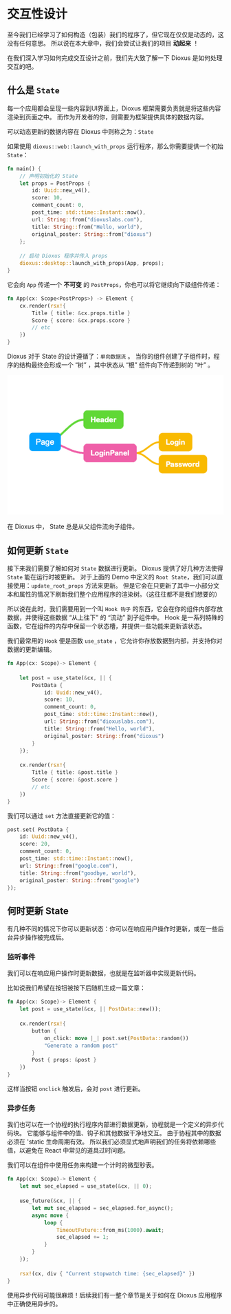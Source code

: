 # 交互性设计

至今我们已经学习了如何构造（包装）我们的程序了，但它现在仅仅是动态的，这没有任何意思。
所以说在本大章中，我们会尝试让我们的项目 **动起来** ！

在我们深入学习如何完成交互设计之前，我们先大致了解一下 Dioxus 是如何处理交互的吧。

## 什么是 `State`

每一个应用都会呈现一些内容到UI界面上，Dioxus 框架需要负责就是将这些内容渲染到页面之中。
而作为开发者的你，则需要为框架提供具体的数据内容。

可以动态更新的数据内容在 Dioxus 中则称之为：`State`

如果使用 `dioxus::web::launch_with_props` 运行程序，那么你需要提供一个初始 `State`：

```rust
fn main() {
    // 声明初始化的 State
    let props = PostProps {
        id: Uuid::new_v4(),
        score: 10,
        comment_count: 0,
        post_time: std::time::Instant::now(),
        url: String::from("dioxuslabs.com"),
        title: String::from("Hello, world"),
        original_poster: String::from("dioxus")
    };

    // 启动 Dioxus 程序并传入 props
    dioxus::desktop::launch_with_props(App, props);
}
```

它会向 `App` 传递一个 **不可变** 的 `PostProps`，你也可以将它继续向下级组件传递：

```rust
fn App(cx: Scope<PostProps>) -> Element {
    cx.render(rsx!{
        Title { title: &cx.props.title }
        Score { score: &cx.props.score }
        // etc
    })
}
```

Dioxus 对于 State 的设计遵循了：`单向数据流` 。
当你的组件创建了子组件时，程序的结构最终会形成一个 “树” ，其中状态从 “根” 组件向下传递到树的 “叶” 。

![component_tree](../../assets/component_tree.png)

在 Dioxus 中， State 总是从父组件流向子组件。

## 如何更新 `State`

接下来我们需要了解如何对 `State` 数据进行更新。
Dioxus 提供了好几种方法使得 `State` 能在运行时被更新。
对于上面的 Demo 中定义的 `Root State`，我们可以直接使用：`update_root_props` 方法来更新。
但是它会在只更新了其中一小部分文本和属性的情况下刷新我们整个应用程序的渲染树。（这往往都不是我们想要的）

所以说在此时，我们需要用到一个叫 `Hook 钩子` 的东西，它会在你的组件内部存放数据，并使得这些数据 “从上往下” 的 “流动” 到子组件中。
Hook 是一系列特殊的函数，它在组件的内存中保留一个状态槽，并提供一些功能来更新该状态。

我们最常用的 `Hook` 便是函数 `use_state` ，它允许你存放数据到内部，并支持你对数据的更新编辑。

```rust
fn App(cx: Scope)-> Element {

    let post = use_state(&cx, || {
        PostData {
            id: Uuid::new_v4(),
            score: 10,
            comment_count: 0,
            post_time: std::time::Instant::now(),
            url: String::from("dioxuslabs.com"),
            title: String::from("Hello, world"),
            original_poster: String::from("dioxus")
        }        
    });

    cx.render(rsx!{
        Title { title: &post.title }
        Score { score: &post.score }
        // etc
    })   
}
```

我们可以通过 `set` 方法直接更新它的值：

```rust
post.set( PostData {
    id: Uuid::new_v4(),
    score: 20,
    comment_count: 0,
    post_time: std::time::Instant::now(),
    url: String::from("google.com"),
    title: String::from("goodbye, world"),
    original_poster: String::from("google")
});
```

## 何时更新 State

有几种不同的情况下你可以更新状态：你可以在响应用户操作时更新，或在一些后台异步操作被完成后。

### 监听事件

我们可以在响应用户操作时更新数据，也就是在监听器中实现更新代码。

比如说我们希望在按钮被按下后随机生成一篇文章：

```rust
fn App(cx: Scope)-> Element {
    let post = use_state(&cx, || PostData::new());

    cx.render(rsx!{
        button {
            on_click: move |_| post.set(PostData::random())
            "Generate a random post"
        }
        Post { props: &post }
    })   
}
```

这样当按钮 `onclick` 触发后，会对 `post` 进行更新。


### 异步任务

我们也可以在一个协程的执行程序内部进行数据更新，协程就是一个定义的异步代码块。
它能够与组件中的值、钩子和其他数据干净地交互。
由于协程其中的数据必须在 'static 生命周期有效。
所以我们必须显式地声明我们的任务将依赖哪些值，以避免在 React 中常见的道具过时问题。

我们可以在组件中使用任务来构建一个计时的微型秒表。

```rust
fn App(cx: Scope)-> Element {
    let mut sec_elapsed = use_state(&cx, || 0);

    use_future(&cx, || {
        let mut sec_elapsed = sec_elapsed.for_async();
        async move {
            loop {
                TimeoutFuture::from_ms(1000).await;
                sec_elapsed += 1;
            }
        }
    });

    rsx!(cx, div { "Current stopwatch time: {sec_elapsed}" })
}
```

使用异步代码可能很麻烦！后续我们有一整个章节是关于如何在 Dioxus 应用程序中正确使用异步的。